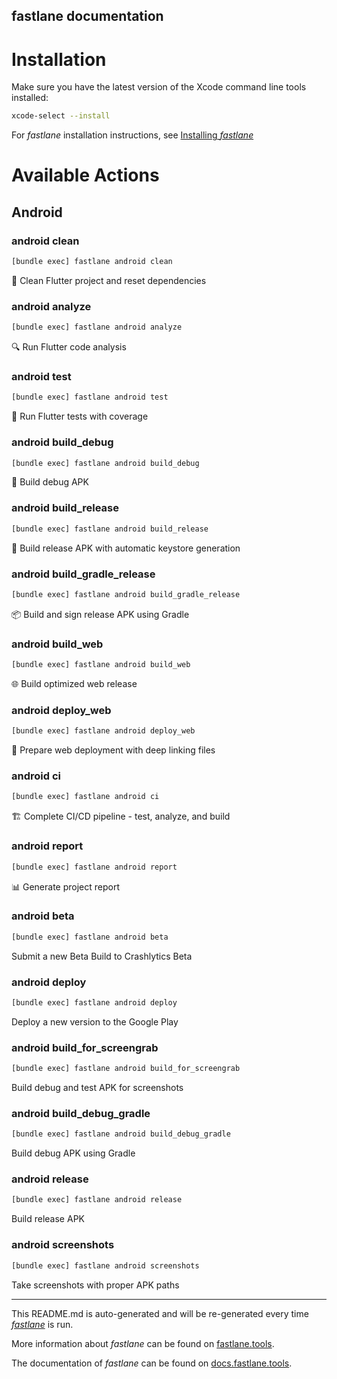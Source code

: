fastlane documentation
----

# Installation

Make sure you have the latest version of the Xcode command line tools installed:

```sh
xcode-select --install
```

For _fastlane_ installation instructions, see [Installing _fastlane_](https://docs.fastlane.tools/#installing-fastlane)

# Available Actions

## Android

### android clean

```sh
[bundle exec] fastlane android clean
```

🧹 Clean Flutter project and reset dependencies

### android analyze

```sh
[bundle exec] fastlane android analyze
```

🔍 Run Flutter code analysis

### android test

```sh
[bundle exec] fastlane android test
```

🧪 Run Flutter tests with coverage

### android build_debug

```sh
[bundle exec] fastlane android build_debug
```

🔨 Build debug APK

### android build_release

```sh
[bundle exec] fastlane android build_release
```

🚀 Build release APK with automatic keystore generation

### android build_gradle_release

```sh
[bundle exec] fastlane android build_gradle_release
```

📦 Build and sign release APK using Gradle

### android build_web

```sh
[bundle exec] fastlane android build_web
```

🌐 Build optimized web release

### android deploy_web

```sh
[bundle exec] fastlane android deploy_web
```

🚀 Prepare web deployment with deep linking files

### android ci

```sh
[bundle exec] fastlane android ci
```

🏗️ Complete CI/CD pipeline - test, analyze, and build

### android report

```sh
[bundle exec] fastlane android report
```

📊 Generate project report

### android beta

```sh
[bundle exec] fastlane android beta
```

Submit a new Beta Build to Crashlytics Beta

### android deploy

```sh
[bundle exec] fastlane android deploy
```

Deploy a new version to the Google Play

### android build_for_screengrab

```sh
[bundle exec] fastlane android build_for_screengrab
```

Build debug and test APK for screenshots

### android build_debug_gradle

```sh
[bundle exec] fastlane android build_debug_gradle
```

Build debug APK using Gradle

### android release

```sh
[bundle exec] fastlane android release
```

Build release APK

### android screenshots

```sh
[bundle exec] fastlane android screenshots
```

Take screenshots with proper APK paths

----

This README.md is auto-generated and will be re-generated every time [_fastlane_](https://fastlane.tools) is run.

More information about _fastlane_ can be found on [fastlane.tools](https://fastlane.tools).

The documentation of _fastlane_ can be found on [docs.fastlane.tools](https://docs.fastlane.tools).
